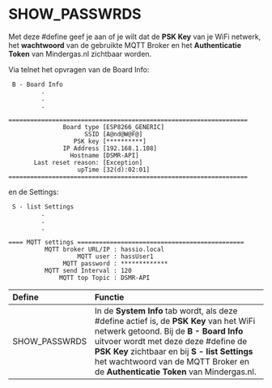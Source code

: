 # SHOW\_PASSWRDS

Met deze \#define geef je aan of je wilt dat de **PSK Key** van je WiFi netwerk, het **wachtwoord** van de gebruikte MQTT Broker en het **Authenticatie Token** van Mindergas.nl zichtbaar worden.

Via telnet het opvragen van de Board Info:

```text
 B - Board Info
         .
         .
         .

==================================================================
               Board type [ESP8266_GENERIC]
                     SSID [A@nd@W@F@]
                  PSK key [**********]
               IP Address [192.168.1.108]
                 Hostname [DSMR-API]
       Last reset reason: [Exception]
                   upTime [32(d):02:01]
==================================================================

```

en de Settings:

```text
 S - list Settings
         .
         .
         .

==== MQTT settings ==============================================
          MQTT broker URL/IP : hassio.local
                   MQTT user : hassUser1
               MQTT password : *************
          MQTT send Interval : 120
              MQTT top Topic : DSMR-API

```

| Define | Functie |
| :--- | :--- |
| SHOW\_PASSWRDS | In de **System Info** tab wordt, als deze \#define actief is, de **PSK Key** van het WiFi netwerk getoond. Bij de **B - Board Info** uitvoer wordt met deze deze \#define de **PSK Key** zichtbaar en bij **S - list Settings** het wachtwoord van de MQTT Broker en de **Authenticatie Token** van Mindergas.nl. |


